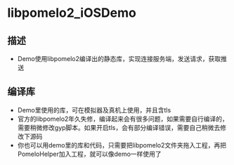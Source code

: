 # libpomelo2_iOSDemo

## 描述
* Demo使用libpomelo2编译出的静态库，实现连接服务端，发送请求，获取推送

## 编译库
* Demo里使用的库，可在模拟器及真机上使用，并且含tls
* 官方的libpomelo2年久失修，编译起来会有很多问题，如果需要自行编译的，需要稍微修改gyp脚本。如果开启tls，会有部分编译错误，需要自己稍微去修改下源码
* 你也可以用demo里的库和代码，只需要把libpomelo2文件夹拖入工程，再把PomeloHelper加入工程，就可以像demo一样使用了
